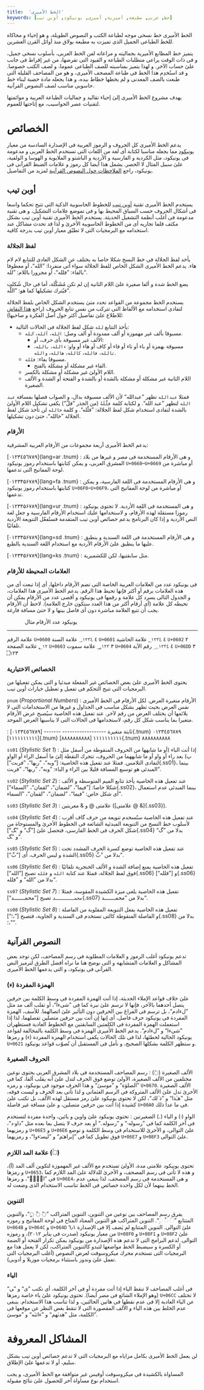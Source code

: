 ```yaml
---
title:  'الخط الأمیری'
keywords: [خط, عربی, مطبعة, أمیریة, أمیری, یونیكود, أوبن تیب]
---
```


الخط الأمیری خط نسخی موجه لطباعة الكتب و النصوص الطویلة، و هو إحیاء و محاكاة
للخط الطباعی الجمیل الذی تمیزت به مطبعة بولاق منذ أوائل القرن العشرین.

یتمیز خط المطابع الأمیریة بجمالیته و مراعاته لفن الخط العربی، بأسلوب نسخی جمیل،
و فی ذات الوقت یراعی متطلبات الطباعة و القیود التی تفرضها، من غیر إفراط فی جانب
علىٰ حساب الآخر. و لهذا یتمیز بمناسبته للصف الطباعی عموما، و لصف الكتب خصوصا.
و قد استُخدِم هذا الخط فی طباعة المصحف الأمیری، و هو من المصاحف القلیلة التی طبعت
بالصف المعدنی و لم یخطها خطاط بیده، و هذا یجعله مادة خصبة لبناء خط حاسوبی مناسب
لصف النصوص القرآنیة.

یهدف مشروع الخط الأمیری إلىٰ إحیاء تقالید و جمالیات الطباعة العربیة و موائمتها
لتقنیات عصر الحواسیب، مع إتاحتها للعموم.

# الخصائص

یدعم الخط الأمیری كل الحروف و الرموز العربیة فی الإصدارة السادسة من معیار
[یونیكود] مما یجعله مناسبا لكتابة أی لغة من اللغات التی تستخدم الخط العربی
و مدعومة فی یونیكود، مثل الكردیة و الفارسیة و الأردیة و الباشتو و الملایویة
و الهوسا و الولفیة، علىٰ سبیل المثال لا الحصر. یشمل هذا أیضا كل رموز و علامات
الضبط القرآنی فی یونیكود، راجع [الملاحظات حول النصوص
القرآنیة](#النصوص-القرآنیة) لمزید من التفاصیل.

## أوبن تیب

یستخدم الخط الأمیری تقنیة [أوبن تیب] للخطوط الحاسوبیة الذكیة التی تتیح تحكما
واسعا فی أشكال الحروف حسب السیاق المحیط بها و فی تموضع علامات التشكیل، و هی
تقنیة مدعومة فی أغلب أنظمة التشغیل الحدیثة.  یستخدم الخط الأمیری تقنیة أوبن تیب
بشكل مكثف قلما تجاریه أی من الخطوط الحاسوبیة الأخرىٰ و لذا قد تحدث مشاكل عند
استخدامه مع البرمجیات التی لا تطبّق معیار أوبن تیب بدرجة كافیة.

### لفظ الجلالة

یأخد لفظ الجلالة فی خط النسخ شكلا خاصا به یختلف عن الشكل العادی للتتابع لام لام
هاء. یدعم الخط الأمیری الشكل الخاص للفظ الجلالة سواء أتی منفردا: ”الله“، أو
معطوفا بالفاء: ”فلله“، أو مجرورا باللام: ”لله“.

یضع الخط شدة و ألفا صغیرة علىٰ اللام الثانیة إن لم تكن مُشَكَّلة، أما فی حال شُكلت
فيُترك تشكیلها كما هو: ”اللَّه“.

یستخدم الخط مجموعة من القواعد تحدد متىٰ یستخدم الشكل الخاص بلفظ الجلالة لتفادی
استخدامه مع الألفاظ التی تتركب من نفس تتابع الحروف (راجع [هذا
النقاش](https://web.archive.org/web/20120724090018/graphics4arab.com/showthread.php?t=3975)
للاطلاع علىٰ تفاصیل أكثر حول أصل الفكرة و صاحبها):

* یأخذ التتابع `لله` شكل لفظ الجلالة فی الحالات التالیة:
    * مسبوقا بألف غیر مهموزة أو ألف ممدودة أو ألف وصل: `الله`، `آلله`،
      `ٱلله`.
        * الألف غیر مسبوقة بأی حرف، أو:
        * مسبوقة بهمزة أو باء أو تاء أو فاء أو كاف أو هاء أو واو:
         `ءالله`، `بالله`، `تالله`، `فالله`، `كالله`، `هالله`، `والله`.
    * مسبوقا بفاء: `فلله`.
        * الفاء غیر مشكلة أو مشكلة بالفتح.
    * اللام الأولىٰ غیر مشكلة أو مشكلة بالكسر.
    * اللام الثانیة غیر مشكلة أو مشكلة بالشدة أو بالشدة و الفتحة أو الشدة
      و الألف الصغیرة.

فمثلا `عبدالله` تظهر ”عبدالله“ لأن الألف مسبوقة بدال، و الصواب فصلها بمسافة
`عبد الله` لتظهر ”عبد الله“. و لكتابة كلمة `فلَّلَهُ` (من الجذر ”فلّ“) یكفی تشكیل
اللام الأولىٰ بالشدة لتفادی استخدام شكل لفظ الجلالة: ”فلّله“. و كلمة `خالله` لن
تأخذ شكل لفظ الجلالة ”خالله“، حتىٰ دون تشكیلها.

### الأرقام

یدعم الخط الأمیری أربعة مجموعات من الأرقام العربیة المشرقیة:

[٠١٢٣٤٥٦٧٨٩]{lang=ar .tnum}
:    و هی الأرقام المستخدمة فی مصر و غیرها من بلاد المشرق العربی، و یمكن كتابتها
     باستخدام رموز یونیكود `U+0660`–`U+0669` أو مباشرة من لوحة المفاتیح التی
     تدعمها.

[۰۱۲۳۴۵۶۷۸۹]{lang=fa .tnum}
:    و هی الأرقام المستخدمة فی اللغة الفارسیة، و یمكن كتابتها باستخدام رموز
     یونیكود `U+06F0`–`U+06F9`، أو مباشرة من لوحة المفاتیح التی تدعمها.

[۰۱۲۳۴۵۶۷۸۹]{lang=ur .tnum}
:    و هی المستخدمة فی اللغة الأردیة. لا تحتوی یونیكود رموزا مستقلة لهذه
     الأرقام، و لاستخدامها علیك استخدام الأرقام الفارسیة و جعل لغة النص الأردیة
     و إذا كان البرنامج یدعم خصائص أوبن تیب المتقدمة فستُفعّل التنویعة الأردیة
     تلقائيًا.

[۰۱۲۳۴۵۶۷۸۹]{lang=sd .tnum}
:    و هی الأرقام المستخدمة فی اللغة السندیة و ینطبق علیها ما ینطبق علىٰ الأرقام
     الأردیة مع استخدام اللغة السندیة بالطبع.

[۰۱۲۳۴۵۶۷۸۹]{lang=ks .tnum}
:    مثل سابقتیها، لكن للكشمیریة.

### العلامات المحیطة للأرقام

فی یونیكود عدد من العلامات العربیة الخاصة التی تضم الأرقام داخلها، أی إذا تبعت
أی من هذه العلامات برقم أو أكثر فإنها تحیط هذا الرقم. یدعم الخط الأمیری هذا
العلامات، و الجدول التالی یسرد كل علامة و رقمها فی یونیكود و أقصی عدد من
الأرقام یمكن أن تحیطه كل علامة (أی أرقام أكثر من هذا العدد ستكون خارج العلامة).
لاحظ أن الأرقام یجب أن تتبع العلامة مباشرة دون أی فاصل بینها و لا حتىٰ مسافة
فارغة.

               یونیكود    عدد الأرقام    مثال
------------  ---------  -------------  ------------
علامة الرقم    `U+0600`   ٤              ؀١٢٣٤
علامة السنة    `U+0601`   ٤              ؁١٢٣٤
علامة الحاشیة  `U+0602`   ٢              ؂١٢
علامة الصفحة   `U+0603`   ٣              ؃١٢٣
علامة سموت     `U+0604`   ٤              ؄١٢٣٤
رقم الآیة      `U+06DD`   ٣              ۝١٢٣

### الخصائص الاختیاریة

یحتوی الخط الأمیری علىٰ بعض الخصائص غیر المفعلة مبدئیا و التی یمكن تفعیلها من
البرمجیات التی تتیح التحكم فی تفعیل و تعطیل خیارات أوبن تیب.

`pnum` ‏(_Proportional Numbers_)
:    الأرقام متغیرة العرض. لكل الأرقام فی الخط الأمیری نفس العرض بحیث تظهر بشكل
     مناسب فی الجداول و غیرها من الاستخدامات التی لا یلائمها أن یختلف العرض من رقم
     لآخر. عند تفعیل هذه الخاصیة سيُصبح عرض الأرقام متغیرا بما یناسب شكل كل رقم،
     لاستخدامها فی الحالات التی لا یناسبها العرض الموحد.

:      ثابتة                 متغیرة
      ------------------    -------
      [٠١٢٣٤٥٦٧٨٩]{.tnum}   ٠١٢٣٤٥٦٧٨٩
      [١١١١١١١١١١]{.tnum}   ١١١١١١١١١١
      [٨٨٨٨٨٨٨٨٨٨]{.tnum}   ٨٨٨٨٨٨٨٨٨٨

`ss01` ‏(_Stylistic Set 1_)
:    إذا أتت الباء (أو ما شابهها من الحروف المنقوطة من أسفل مثل پ) بعد راء أو
     واو أو ما شابههما من الحروف، تتحرك النقطة إلىٰ ما أسفل الراء أو الواو
     لتفادی التلامس. فمثلا عند تفعیل هذه الخاصیة: [”وبه“، ”ربها“،
     ”فربت“]{.ss01}، بینما المبدئی هو توسیع المسافة قلیلا بین الراء و الباء:
     ”وبه“، ”ربها“، ”فربت“.

`ss02` ‏(_Stylistic Set 2_)
:    عند تفعیل هذه الخاصیة یأخذ تتابع المیم المتوسطة و الألف شكلا
     خاصا: [”فیما“، ”لضمان“، ”لقمان“، ”السماء“]{.ss02}، بینما
     المبدئی عدم استعمال أی شكل خاص: ”فیما“، ”لضمان“، ”لقمان“، ”السماء“.

`ss03` ‏(_Stylistic Set 3_)
:    علامتی @ و & معربتین ([علامتی @ &]{.ss03}).

`ss04` ‏(_Stylistic Set 4_)
:    عند تفعیل هذه الخاصیة ستُسخدم تنویعة من حرف گاف أقرب لأسلوب خط النسخ من
     التنویعة المبدئیة الشائعة فی الخطوط الأخرىٰ والمستوحاة من شكل الحرف فی الخط
     الفارسی، فتحصل علىٰ [”گ“ و ”‍گ“]{.ss04} بدلا من ”گ“ و ”‍گ“.

`ss05` ‏(_Stylistic Set 5_)
:    عند تفعیل هذه الخاصیة توضع كسرة الحرف المشدد تحت الشدة و لیس الحرف، أی
     [”بِّ“]{.ss05} بدلا من ”بِّ“.

`ss06` ‏(_Stylistic Set 6_)
:    تفعیل هذه الخاصیة یمنع إضافة الشدة و الألف الخنجریة تلقائيًا فوق لفظ
     الجلالة، فمثلا عند كتابة `الله` و `فلله` تصبح
     [”الله“]{.ss06} و [”فلله“]{.ss06} بدلا من ”الله“ و ”فلله“.

`ss07` ‏(_Stylistic Set 7_)
:    تفعیل هذه الخاصیة یلغی میزة الكشیدة المقوسة، فمثلا `محمـــــــد`
     تصبح [”محمـــــــد“]{.ss07} بدلا من ”محمـــــــد“.

`ss08` ‏(_Stylistic Set 8_)
:    تفعیل هذه الخاصیة یفعل التنویعة المقلوبة من الفاصلة و الفاصلة المنقوطة
     كالتی تستخدم فی السندیة و الجاویة، فتصبح [”،؛“]{.ss08} بدلا من ”،؛“.

## النصوص القرآنیة

تدعم یونیكود أغلب الرموز و العلامات المطلوبة فی رسم المصاحف، لكن توجد بعض
المشاكل و العلامات المتشابهة و التی نوضح هنا ما نراه أفضل الطرق لترمیز النص
القرآنی فی یونیكود، و التی یدعمها الخط الأمیری.

### الهمزة المفردة (ء)
علىٰ خلاف قواعد الإملاء الحدیثة، إذا أتت الهمزة المفردة فی وسط الكلمة بین حرفین
یتصل أحدهما بالآخر، فإنها لا ترسم علىٰ نبرة كما فی ”شیءا“، أو تقلب ألف مد مثل
”لءادم“، بل ترسم فی الفراغ بین الحرفین دون التأثیر علىٰ اتصالهما. للأسف، الهمزة
المفردة فی یونیكود حرف فاصل، أی إنها إن أتت بین حرفین متصلین تفصلهما، لذا إذا
استعملت الهمزة المفردة فی الكلمتین السابقتین مع الخطوط العادیة فستظهران
”شی‌ء‌ا“ و ”ل‌ء‌ادم“. یدعم الخط الأمیری الهمزة فی وسط
الكلمة بالمخالفة لقواعد یونیكود الحالیة لخطئها، لذا فی تلك الحالات یكفی استخدام
الهمزة المفردة (ء) و رمزها `U+0621` و ستظهر الكلمة بشكلها الصحیح، و نأمل فی
المستقبل أن تُصوّب قواعد یونیكود.


### الحروف الصغیرة
الألف الصغیرة (◌ٰ)
:     رسم المصاحف المستخدمة فی بلاد المشرق العربی یحتوی نوعین مختلفین من
	الألف الصغیرة، الأولىٰ توضع فوق الحرف لتدل علىٰ أنه یقلب ألفا، كما فی
	”الصلوٰة“ و ”موسىٰ“ و هذا الحرف موجود فی یونیكود، و رمزه `U+0670`. الألف
	الصغیرة الأخرىٰ تدل علىٰ الألف المتروكة فی الرسم العثمانی و لذا تأتی بعد
	الحرف و لیست فوقه، مثل ”هـٰذا“ و ”ذ ٰلك“، لكن لا تحتوی یونیكود علىٰ رمز
	مستقل لهذه الألف، بل تكتب علىٰ كشیدة إذا أتت بین حرفین متصلین، و علىٰ
	مسافة غیر فاصلة `U+00A0` فی ما عدا ذلك.

الواو (ۥ) و الیاء (ۦ) الصغیرتین
:     تحتوی یونیكود علىٰ واوین و یائین، واحدة مفردة لتستخدم فی آخر الكلمة كما
	فی ”رسولهۥ“ و ”رسولهۦ“ أو بعد حرف لا یتصل بما بعده مثل ”داوۥد“،
	و رمزیهما `U+06E5` و `U+06E6` علىٰ التوالی، و الأخرىٰ للاستخدام فی وسط
	الكلمة و توضع فوق تطویل كما فی ”إبراهـۧم“ و ”لیسـࣳءوا“، و رمزیهما
	`U+06E7` و `U+08F3` علىٰ التوالی.

### علامة المد اللازم (◌ۤ)

تحتوی یونیكود علامتی مدة، الأولىٰ تستخدم مع الألف غیر المهموزة لتكوین ألف المد
(آ)، و رمزها `U+0653`، و هذه لا تأتی فی رسم المصحف، و الأخرىٰ للدلالة علىٰ المد
اللازم كما فی ”الۤمۤ“، و رمزها `U+06E4`، و هی المستخدمة فی رسم المصحف، لذا ینبغی
عدم الخط بینهما لأن لكل واحدة خصائص فی الخط تناسب الاستخدام الذی وضعت له.

### التنوین

یفرق رسم المصاحف بین نوعین من التنوین، التنوین المتراكب ”◌ً ◌ٌ ◌ٍ“، والتنوین
المتتابع ”◌ࣰ ◌ࣱ ◌ࣲ“. التنوین المتراكب هو التنوین المعتاد المتاح فی لوحة المفاتیح
و رموزه `U+064B` و `U+064C` و `U+064D` علىٰ التوالی. التنوین المتتابع لم يَضف إلا
فی الإصدارة ٦٫١ من معیار یونیكود (صدرت فی ینایر ٢٠١٢)، و رموزه `U+08F0`
و `U+08F1` و `U+08F2` علىٰ التوالی. لدعم البرامج التی لا تدعم هذه الإصدارة من
یونیكود یمكن تكرار الفتحة أو الضمة أو الكسرة و سیضبط الخط مواضعها لتبدو
كالتنوین المتراكب، لكن لا یعمل هذا مع البرمجیات التی تستخدم محرك میكروسوفت لعرض
النصوص (أغلب البرمجیات التی تعمل علىٰ وندوز باستثناء برمجیات موزیلا و أدوبی).

### الیاء

فی أغلب المصاحف لا تنقط الیاء إذا أتت مفردة أو فی آخر الكلمة، أی تكتب ”ی“
و ”‍ی“ (وهو الإملاء الشائع فی مصر أیضا). تحتوی یونیكود علىٰ یاء خاصة رمزها
`U+06CC` لا تختلف عن الیاء العادیة إلا فی عدم نقطها فی هاتین الحالتین، و لذا
تناسب هذا الاستخدام. ینبغی عدم الخلط بین هذه الیاء و الألف المقصورة التی لا
تنقط بغض النظر عن موقعها فی الكلمة، مثل ”هدىٰهم“ و ”ءاتىٰه“ و ”موسىٰ“.

# المشاكل المعروفة

لن یعمل الخط الأمیری بكامل مزایاه مع البرمجیات التی لا تدعم خصائص أوبن تیب بشكل
سلیم، أو لا تدعمها علىٰ الإطلاق.

المساواة بالكشیدة فی میكروسوفت أوفیس غیر متوافقة مع الخط الأمیری، و یجب استخدام
نوع مساواة آخر للحصول علىٰ نتائج مقبولة.


[أوبن تیب]: https://ar.wikipedia.org/wiki/%D8%A3%D8%A8%D9%86%E2%80%8C_%D8%AA%D9%8A%D8%A8 "صفحة ویكیبیدیا عن أوبن تیب"
[یونیكود]: http://unicode.org/versions/Unicode6.0.0 "یونیكود 6.0"


